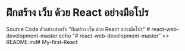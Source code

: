 ฝึกสร้าง เว็บ ด้วย React อย่างมือโปร
========================================
Source Code ตัวอย่างสำหรับ "ฝึกสร้าง เว็บ ด้วย React อย่างมือโปร" 
#   r e a c t - w e b - d e v e l o p m e n t - m a s t e r 
 
 
echo "# react-web-development-master" >> README.md#   M y - f i r s t - R e a c t  
 